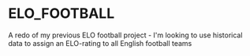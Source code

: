 # ELO_FOOTBALL
A redo of my previous ELO football project - I'm looking to use historical data to assign an ELO-rating to all English football teams
